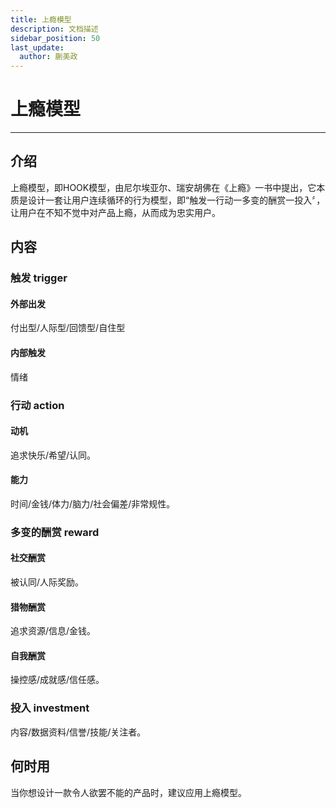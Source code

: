 ```yaml
---
title: 上瘾模型
description: 文档描述
sidebar_position: 50
last_update:
  author: 蒯美政
---
```


# 上瘾模型

------

## 介绍

上瘾模型，即HOOK模型，由尼尔埃亚尔、瑞安胡佛在《上瘾》一书中提出，它本质是设计一套让用户连续循环的行为模型，即“触发一行动一多变的酬赏一投入〞，让用户在不知不觉中对产品上瘾，从而成为忠实用户。

## 内容

### 触发 trigger

#### 外部出发

付出型/人际型/回馈型/自住型

#### 内部触发

情绪

### 行动 action

#### 动机

追求快乐/希望/认同。

#### 能力

时间/金钱/体力/脑力/社会偏差/非常规性。

### 多变的酬赏 reward

#### 社交酬赏

被认同/人际奖励。

#### 猎物酬赏

追求资源/信息/金钱。

#### 自我酬赏

操控感/成就感/信任感。

### 投入 investment

内容/数据资料/信誉/技能/关注者。

## 何时用

当你想设计一款令人欲罢不能的产品时，建议应用上瘾模型。
